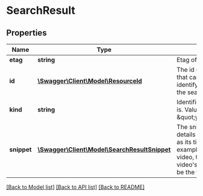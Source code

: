 # SearchResult

## Properties
Name | Type | Description | Notes
------------ | ------------- | ------------- | -------------
**etag** | **string** | Etag of this resource. | [optional] 
**id** | [**\Swagger\Client\Model\ResourceId**](ResourceId.md) | The id object contains information that can be used to uniquely identify the resource that matches the search request. | [optional] 
**kind** | **string** | Identifies what kind of resource this is. Value: the fixed string \&quot;youtube#searchResult\&quot;. | [optional] [default to 'youtube#searchResult']
**snippet** | [**\Swagger\Client\Model\SearchResultSnippet**](SearchResultSnippet.md) | The snippet object contains basic details about a search result, such as its title or description. For example, if the search result is a video, then the title will be the video&#39;s title and the description will be the video&#39;s description. | [optional] 

[[Back to Model list]](../README.md#documentation-for-models) [[Back to API list]](../README.md#documentation-for-api-endpoints) [[Back to README]](../README.md)


